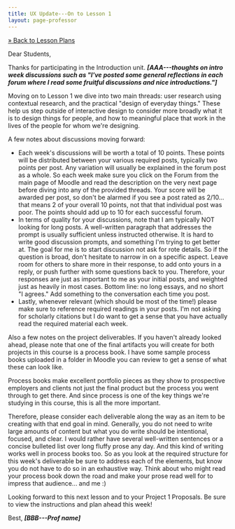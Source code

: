 ```yaml
---
title: UX Update---On to Lesson 1
layout: page-professor
---
```

[&raquo; Back to Lesson Plans](/lesson-plans/)

Dear Students,

Thanks for participating in the Introduction unit. ***[AAA---thoughts on intro week discussions such as "I've posted some general reflections in each forum where I read some fruitful discussions and nice introductions."]***

Moving on to Lesson 1 we dive into two main threads: user research using contextual research, and the practical "design of everyday things." These help us step outside of interactive design to consider more broadly what it is to design things for people, and how to meaningful place that work in the lives of the people for whom we're designing.

A few notes about discussions moving forward:

* Each week's discussions will be worth a total of 10 points. These points will be distributed between your various required posts, typically two points per post. Any variation will usually be explained in the forum post as a whole. So each week make sure you click on the Forum from the main page of Moodle and read the description on the very next page before diving into any of the provided threads. Your score will be awarded per post, so don't be alarmed if you see a post rated as 2/10... that means 2 of your overall 10 points, not that that individual post was poor. The points should add up to 10 for each successful forum.
* In terms of quality for your discussions, note that I am typically NOT looking for long posts. A well-written paragraph that addresses the prompt is usually sufficient unless instructed otherwise. It is hard to write good discussion prompts, and something I'm trying to get better at. The goal for me is to start discussion not ask for rote details. So if the question is broad, don't hesitate to narrow in on a specific aspect. Leave room for others to share more in their response, to add onto yours in a reply, or push further with some questions back to you. Therefore, your responses are just as important to me as your initial posts, and weighted just as heavily in most cases. Bottom line: no long essays, and no short "I agrees." Add something to the conversation each time you post.
* Lastly, whenever relevant (which should be most of the time!) please make sure to reference required readings in your posts. I'm not asking for scholarly citations but I do want to get a sense that you have actually read the required material each week.

Also a few notes on the project deliverables. If you haven't already looked ahead, please note that one of the final artifacts you will create for both projects in this course is a process book. I have some sample process books uploaded in a folder in Moodle you can review to get a sense of what these can look like.

Process books make excellent portfolio pieces as they show to prospective employers and clients not just the final product but the process you went through to get there. And since process is one of the key things we're studying in this course, this is all the more important.

Therefore, please consider each deliverable along the way as an item to be creating with that end goal in mind. Generally, you do not need to write large amounts of content but what you do write should be intentional, focused, and clear. I would rather have several well-written sentences or a concise bulleted list over long fluffy prose any day. And this kind of writing works well in process books too. So as you look at the required structure for this week's deliverable be sure to address each of the elements, but know you do not have to do so in an exhaustive way. Think about who might read your process book down the road and make your prose read well for to impress that audience... and me :)

Looking forward to this next lesson and to your Project 1 Proposals. Be sure to view the instructions and plan ahead this week!

Best,
***[BBB---Prof name]***
